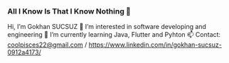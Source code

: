 ### All I Know Is That I Know Nothing 👋

 Hi, I’m Gokhan SUCSUZ
👀 I’m interested in software developing and engineering
🌱 I’m currently learning Java, Flutter and Pyhton
📫 Contact: coolpisces22@gmail.com / https://www.linkedin.com/in/gokhan-sucsuz-0912a4173/
